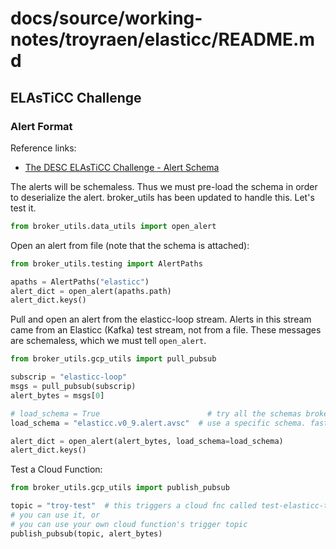 # docs/source/working-notes/troyraen/elasticc/README.md

## ELAsTiCC Challenge

### Alert Format

Reference links:

- [The DESC ELAsTiCC Challenge - Alert Schema](https://portal.nersc.gov/cfs/lsst/DESC_TD_PUBLIC/ELASTICC/#alertschema)

The alerts will be schemaless.
Thus we must pre-load the schema in order to deserialize the alert.
broker_utils has been updated to handle this.
Let's test it.

```python
from broker_utils.data_utils import open_alert
```

<!-- ```python
import fastavro

v = "elasticc.v0_9"
format = "avsc"
schema = "alert"
# schema = "brokerClassification"
aschema = fastavro.schema.load_schema(f"{v}.{schema}.{format}")
``` -->

Open an alert from file (note that the schema is attached):

```python
from broker_utils.testing import AlertPaths

apaths = AlertPaths("elasticc")
alert_dict = open_alert(apaths.path)
alert_dict.keys()
```

Pull and open an alert from the elasticc-loop stream.
Alerts in this stream came from an Elasticc (Kafka) test stream, not from a file.
These messages are schemaless, which we must tell `open_alert`.

```python
from broker_utils.gcp_utils import pull_pubsub

subscrip = "elasticc-loop"
msgs = pull_pubsub(subscrip)
alert_bytes = msgs[0]

# load_schema = True                        # try all the schemas broker_utils knows about
load_schema = "elasticc.v0_9.alert.avsc"  # use a specific schema. faster.

alert_dict = open_alert(alert_bytes, load_schema=load_schema)
alert_dict.keys()
```

Test a Cloud Function:

```python
from broker_utils.gcp_utils import publish_pubsub

topic = "troy-test"  # this triggers a cloud fnc called test-elasticc-type
# you can use it, or
# you can use your own cloud function's trigger topic
publish_pubsub(topic, alert_bytes)
```
